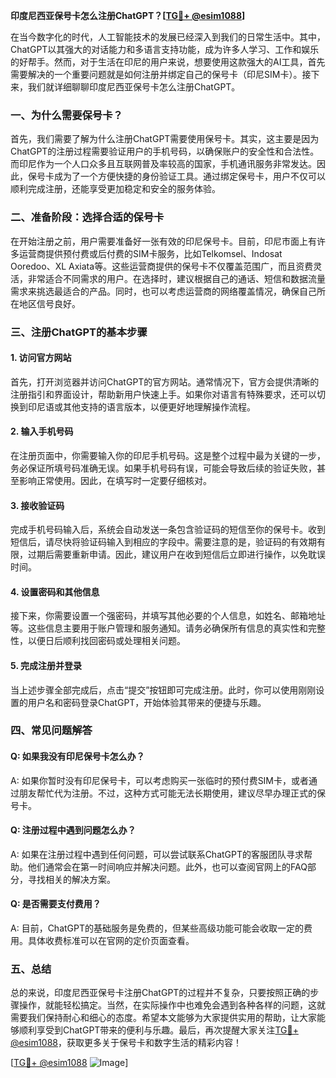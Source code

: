 **印度尼西亚保号卡怎么注册ChatGPT？[[TG💪+ @esim1088](https://t.me/s/esim1088)]**

在当今数字化的时代，人工智能技术的发展已经深入到我们的日常生活中。其中，ChatGPT以其强大的对话能力和多语言支持功能，成为许多人学习、工作和娱乐的好帮手。然而，对于生活在印尼的用户来说，想要使用这款强大的AI工具，首先需要解决的一个重要问题就是如何注册并绑定自己的保号卡（印尼SIM卡）。接下来，我们就详细聊聊印度尼西亚保号卡怎么注册ChatGPT。

### 一、为什么需要保号卡？

首先，我们需要了解为什么注册ChatGPT需要使用保号卡。其实，这主要是因为ChatGPT的注册过程需要验证用户的手机号码，以确保账户的安全性和合法性。而印尼作为一个人口众多且互联网普及率较高的国家，手机通讯服务非常发达。因此，保号卡成为了一个方便快捷的身份验证工具。通过绑定保号卡，用户不仅可以顺利完成注册，还能享受更加稳定和安全的服务体验。

### 二、准备阶段：选择合适的保号卡

在开始注册之前，用户需要准备好一张有效的印尼保号卡。目前，印尼市面上有许多运营商提供预付费或后付费的SIM卡服务，比如Telkomsel、Indosat Ooredoo、XL Axiata等。这些运营商提供的保号卡不仅覆盖范围广，而且资费灵活，非常适合不同需求的用户。在选择时，建议根据自己的通话、短信和数据流量需求来挑选最适合的产品。同时，也可以考虑运营商的网络覆盖情况，确保自己所在地区信号良好。

### 三、注册ChatGPT的基本步骤

#### 1. 访问官方网站

首先，打开浏览器并访问ChatGPT的官方网站。通常情况下，官方会提供清晰的注册指引和界面设计，帮助新用户快速上手。如果你对语言有特殊要求，还可以切换到印尼语或其他支持的语言版本，以便更好地理解操作流程。

#### 2. 输入手机号码

在注册页面中，你需要输入你的印尼手机号码。这是整个过程中最为关键的一步，务必保证所填号码准确无误。如果手机号码有误，可能会导致后续的验证失败，甚至影响正常使用。因此，在填写时一定要仔细核对。

#### 3. 接收验证码

完成手机号码输入后，系统会自动发送一条包含验证码的短信至你的保号卡。收到短信后，请尽快将验证码输入到相应的字段中。需要注意的是，验证码的有效期有限，过期后需要重新申请。因此，建议用户在收到短信后立即进行操作，以免耽误时间。

#### 4. 设置密码和其他信息

接下来，你需要设置一个强密码，并填写其他必要的个人信息，如姓名、邮箱地址等。这些信息主要用于账户管理和服务通知。请务必确保所有信息的真实性和完整性，以便日后顺利找回密码或处理相关问题。

#### 5. 完成注册并登录

当上述步骤全部完成后，点击“提交”按钮即可完成注册。此时，你可以使用刚刚设置的用户名和密码登录ChatGPT，开始体验其带来的便捷与乐趣。

### 四、常见问题解答

#### Q: 如果我没有印尼保号卡怎么办？
A: 如果你暂时没有印尼保号卡，可以考虑购买一张临时的预付费SIM卡，或者通过朋友帮忙代为注册。不过，这种方式可能无法长期使用，建议尽早办理正式的保号卡。

#### Q: 注册过程中遇到问题怎么办？
A: 如果在注册过程中遇到任何问题，可以尝试联系ChatGPT的客服团队寻求帮助。他们通常会在第一时间响应并解决问题。此外，也可以查阅官网上的FAQ部分，寻找相关的解决方案。

#### Q: 是否需要支付费用？
A: 目前，ChatGPT的基础服务是免费的，但某些高级功能可能会收取一定的费用。具体收费标准可以在官网的定价页面查看。

### 五、总结

总的来说，印度尼西亚保号卡注册ChatGPT的过程并不复杂，只要按照正确的步骤操作，就能轻松搞定。当然，在实际操作中也难免会遇到各种各样的问题，这就需要我们保持耐心和细心的态度。希望本文能够为大家提供实用的帮助，让大家能够顺利享受到ChatGPT带来的便利与乐趣。最后，再次提醒大家关注[TG💪+ @esim1088](https://t.me/s/esim1088)，获取更多关于保号卡和数字生活的精彩内容！

[[TG💪+ @esim1088](https://t.me/s/esim1088) ![Image](https://i.postimg.cc/4NQfJmqS/Snipaste-2025-05-13-00-14-12.png)]
